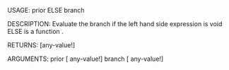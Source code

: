 USAGE:
     prior ELSE branch

DESCRIPTION:
     Evaluate the branch if the left hand side expression is void
     ELSE is a function .

RETURNS: [any-value!]

ARGUMENTS:
    prior [<opt> any-value!]
    branch [<opt> any-value!]
